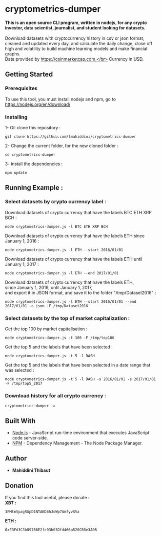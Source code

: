 # cryptometrics-dumper
  <b>This is an open source CLI program, written in nodejs, for any crypto investor, data scientist, journalist, and student looking for datasets.</b></br>
  </br>Download datasets with cryptocurrency history in csv or json format, cleaned and updated every day, and calculate the daily change, close off high and volatility to build machine learning models and make financial graphs.</br>
  Data provided by https://coinmarketcap.com.</br>
  Currency in USD.

## Getting Started

### Prerequisites

To use this tool, you must install nodejs and npm, go to https://nodejs.org/en/download/

### Installing

1- Git clone this repository :

```
git clone https://github.com/tmahiddini/cryptometrics-dumper
```

2- Change the current folder, for the new cloned folder :

```
cd cryptometrics-dumper
```

3- install the dependencies :

```
npm update
```

## Running Example :

### Select datasets by crypto currency label :
Download datasets of crypto currency that have the labels BTC ETH XRP BCH :
```
node cryptometrics-dumper.js -l BTC ETH XRP BCH
```
Download datasets of crypto currency that have the labels ETH since January 1, 2016 :
```
node cryptometrics-dumper.js -l ETH --start 2016/01/01
```
Download datasets of crypto currency that have the labels ETH until January 1, 2017 :
```
node cryptometrics-dumper.js -l ETH --end 2017/01/01
```
Download datasets of crypto currency that have the labels ETH,</br>since January 1, 2016, until January 1, 2017,</br>and export it in JSON format, and save it to the folder "/tmp/Dataset2016" :
```
node cryptometrics-dumper.js -l ETH --start 2016/01/01 --end 2017/01/01 -o json -F /tmp/Dataset2016
```
### Select datasets by the top of market capitalization :
Get the top 100 by market capitalisation :  
```
node cryptometrics-dumper.js -t 100 -F /tmp/top100
```
Get the top 5 and the labels that have been selected :
```
node cryptometrics-dumper.js -t 5 -l DASH
```
Get the top 5 and the labels that have been selected in a date range that was selected :
```
node cryptometrics-dumper.js -t 5 -l DASH -s 2016/01/01 -e 2017/01/01 -F /tmp/top5_2017
```

### Download history for all crypto currency :
```
cryptometrics-dumper -a
```

## Built With

* [Node.js](https://nodejs.org/) - JavaScript run-time environment that executes JavaScript code server-side.
* [NPM](https://www.npmjs.com/) - Dependency Management - The Node Package Manager.

## Author

* **Mahiddini Thibaut** 

## Donation
If you find this tool useful, please donate :</br>
<b>XBT :</b> 
```
3PMtnSpagRGpD1NTAKDBhJoWp7AmfyvSVa
```
<b>ETH :</b>
```
0xE3Fd3C3b89766E2fc03b03Dfd466a520CB8e3A08
```


